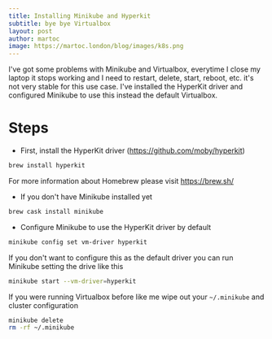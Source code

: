 ```yaml
---
title: Installing Minikube and Hyperkit
subtitle: bye bye Virtualbox
layout: post
author: martoc
image: https://martoc.london/blog/images/k8s.png
---
```


I've got some problems with Minikube and Virtualbox, everytime I close my laptop
it stops working and I need to restart, delete, start, reboot, etc. it's not
very stable for this use case. I've installed the HyperKit driver and configured
Minikube to use this instead the default Virtualbox.

# Steps

* First, install the HyperKit driver (<https://github.com/moby/hyperkit>)

```bash
brew install hyperkit
```

For more information about Homebrew please visit <https://brew.sh/>

* If you don't have Minikube installed yet

```bash
brew cask install minikube
```
* Configure Minikube to use the HyperKit driver by default

```bash
minikube config set vm-driver hyperkit
```

If you don't want to configure this as the default driver you can run Minikube
setting the drive like this

```bash
minikube start --vm-driver=hyperkit
```
If you were running Virtualbox before like me wipe out your `~/.minikube` and
cluster configuration

```bash
minikube delete
rm -rf ~/.minikube
```
